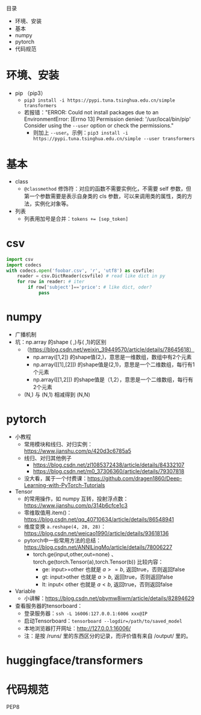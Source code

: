 目录 

- 环境、安装
- 基本
- numpy
- pytorch
- 代码规范

# 环境、安装

- pip （pip3）
    - `pip3 install -i https://pypi.tuna.tsinghua.edu.cn/simple transformers`
    - 若报错："ERROR: Could not install packages due to an EnvironmentError: [Errno 13] Permission denied: '/usr/local/bin/pip'                 Consider using the `--user` option or check the permissions."
        - 则加上 `--user`。示例：`pip3 install -i https://pypi.tuna.tsinghua.edu.cn/simple --user transformers`

# 基本

- class
    - `@classmethod` 修饰符：对应的函数不需要实例化，不需要 self 参数，但第一个参数需要是表示自身类的 cls 参数，可以来调用类的属性，类的方法，实例化对象等。
- 列表
    - 列表用加号是合并：`tokens += [sep_token]`

# csv

```py
import csv
import codecs
with codecs.open('foobar.csv', 'r', 'utf8') as csvfile:
    reader = csv.DictReader(csvfile) # read like dict in py
    for row in reader: # iter
        if row['subject']=='price': # like dict, oder?
            pass
```

# numpy

- 广播机制
- 坑：np.array 的shape ( ,)与( ,1)的区别
    - （https://blog.csdn.net/weixin_39449570/article/details/78645618）
        - np.array([1,2]) 的shape值(2,)，意思是一维数组，数组中有2个元素
        - np.array([[1],[2]]) 的shape值是(2,1)，意思是一个二维数组，每行有1个元素
        - np.array([[1,2]]) 的shape值是（1,2），意思是一个二维数组，每行有2个元素
    - (N,) 与 (N,1) 相减得到 (N,N) 

# pytorch

- 小教程
    - 常用模块和线归、对归实例：https://www.jianshu.com/p/420d3c6785a5
    - 线归、对归其他例子
        - https://blog.csdn.net/zl1085372438/article/details/84332107
        - https://blog.csdn.net/m0_37306360/article/details/79307818
    - 没大看，属于一个付费课：https://github.com/dragen1860/Deep-Learning-with-PyTorch-Tutorials
- Tensor 
    - 的常用操作，如 numpy 互转，投射浮点数：https://www.jianshu.com/p/314b6cfce1c3
    - 零维取值用.item()：https://blog.csdn.net/qq_40710634/article/details/86548941
    - 维度变换 `a.reshape(4, 28, 28)`：https://blog.csdn.net/weicao1990/article/details/93618136
    - pytorch中一些常用方法的总结：https://blog.csdn.net/ANNILingMo/article/details/78006227
        - torch.ge(input,other,out=none) 、 torch.ge(torch.Tensor(a),torch.Tensor(b))    比较内容：
            - ge: input>=other  也就是 $a>=b$, 返回true，否则返回false
            - gt: input>other    也就是 $a>b$, 返回true，否则返回false
            - lt: input< other 也就是 $a < b$, 返回true，否则返回false
- Variable
    - 小讲解：https://blog.csdn.net/pbymw8iwm/article/details/82894629
- 查看服务器的tensorboard：
  - 登录服务器：`ssh -L 16006:127.0.0.1:6006 xxx@IP`
  - 启动Tensorboard：`tensorboard --logdir=/path/to/saved_model`
  - 本地浏览器打开网址：http://127.0.0.1:16006/
  - 注：是按 /runs/ 里的东西区分的记录，而评价值有来自 /output/ 里的。

# huggingface/transformers



# 代码规范

PEP8